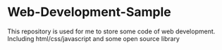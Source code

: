 Web-Development-Sample
======================

This repository is used for me to store some code of web development. Including html/css/javascript and some open source library